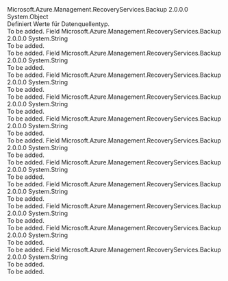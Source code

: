<Type Name="DataSourceType" FullName="Microsoft.Azure.Management.RecoveryServices.Backup.Models.DataSourceType">
  <TypeSignature Language="C#" Value="public static class DataSourceType" />
  <TypeSignature Language="ILAsm" Value=".class public auto ansi abstract sealed beforefieldinit DataSourceType extends System.Object" />
  <TypeSignature Language="DocId" Value="T:Microsoft.Azure.Management.RecoveryServices.Backup.Models.DataSourceType" />
  <TypeSignature Language="VB.NET" Value="Public Class DataSourceType" />
  <TypeSignature Language="F#" Value="type DataSourceType = class" />
  <AssemblyInfo>
    <AssemblyName>Microsoft.Azure.Management.RecoveryServices.Backup</AssemblyName>
    <AssemblyVersion>2.0.0.0</AssemblyVersion>
  </AssemblyInfo>
  <Base>
    <BaseTypeName>System.Object</BaseTypeName>
  </Base>
  <Interfaces />
  <Docs>
    <summary>
            Definiert Werte für Datenquellentyp.
            </summary>
    <remarks>To be added.</remarks>
  </Docs>
  <Members>
    <Member MemberName="AzureSqlDb">
      <MemberSignature Language="C#" Value="public const string AzureSqlDb;" />
      <MemberSignature Language="ILAsm" Value=".field public static literal string AzureSqlDb" />
      <MemberSignature Language="DocId" Value="F:Microsoft.Azure.Management.RecoveryServices.Backup.Models.DataSourceType.AzureSqlDb" />
      <MemberSignature Language="VB.NET" Value="Public Const AzureSqlDb As String " />
      <MemberSignature Language="F#" Value="val mutable AzureSqlDb : string" Usage="Microsoft.Azure.Management.RecoveryServices.Backup.Models.DataSourceType.AzureSqlDb" />
      <MemberType>Field</MemberType>
      <AssemblyInfo>
        <AssemblyName>Microsoft.Azure.Management.RecoveryServices.Backup</AssemblyName>
        <AssemblyVersion>2.0.0.0</AssemblyVersion>
      </AssemblyInfo>
      <ReturnValue>
        <ReturnType>System.String</ReturnType>
      </ReturnValue>
      <Docs>
        <summary>To be added.</summary>
        <remarks>To be added.</remarks>
      </Docs>
    </Member>
    <Member MemberName="Client">
      <MemberSignature Language="C#" Value="public const string Client;" />
      <MemberSignature Language="ILAsm" Value=".field public static literal string Client" />
      <MemberSignature Language="DocId" Value="F:Microsoft.Azure.Management.RecoveryServices.Backup.Models.DataSourceType.Client" />
      <MemberSignature Language="VB.NET" Value="Public Const Client As String " />
      <MemberSignature Language="F#" Value="val mutable Client : string" Usage="Microsoft.Azure.Management.RecoveryServices.Backup.Models.DataSourceType.Client" />
      <MemberType>Field</MemberType>
      <AssemblyInfo>
        <AssemblyName>Microsoft.Azure.Management.RecoveryServices.Backup</AssemblyName>
        <AssemblyVersion>2.0.0.0</AssemblyVersion>
      </AssemblyInfo>
      <ReturnValue>
        <ReturnType>System.String</ReturnType>
      </ReturnValue>
      <Docs>
        <summary>To be added.</summary>
        <remarks>To be added.</remarks>
      </Docs>
    </Member>
    <Member MemberName="Exchange">
      <MemberSignature Language="C#" Value="public const string Exchange;" />
      <MemberSignature Language="ILAsm" Value=".field public static literal string Exchange" />
      <MemberSignature Language="DocId" Value="F:Microsoft.Azure.Management.RecoveryServices.Backup.Models.DataSourceType.Exchange" />
      <MemberSignature Language="VB.NET" Value="Public Const Exchange As String " />
      <MemberSignature Language="F#" Value="val mutable Exchange : string" Usage="Microsoft.Azure.Management.RecoveryServices.Backup.Models.DataSourceType.Exchange" />
      <MemberType>Field</MemberType>
      <AssemblyInfo>
        <AssemblyName>Microsoft.Azure.Management.RecoveryServices.Backup</AssemblyName>
        <AssemblyVersion>2.0.0.0</AssemblyVersion>
      </AssemblyInfo>
      <ReturnValue>
        <ReturnType>System.String</ReturnType>
      </ReturnValue>
      <Docs>
        <summary>To be added.</summary>
        <remarks>To be added.</remarks>
      </Docs>
    </Member>
    <Member MemberName="FileFolder">
      <MemberSignature Language="C#" Value="public const string FileFolder;" />
      <MemberSignature Language="ILAsm" Value=".field public static literal string FileFolder" />
      <MemberSignature Language="DocId" Value="F:Microsoft.Azure.Management.RecoveryServices.Backup.Models.DataSourceType.FileFolder" />
      <MemberSignature Language="VB.NET" Value="Public Const FileFolder As String " />
      <MemberSignature Language="F#" Value="val mutable FileFolder : string" Usage="Microsoft.Azure.Management.RecoveryServices.Backup.Models.DataSourceType.FileFolder" />
      <MemberType>Field</MemberType>
      <AssemblyInfo>
        <AssemblyName>Microsoft.Azure.Management.RecoveryServices.Backup</AssemblyName>
        <AssemblyVersion>2.0.0.0</AssemblyVersion>
      </AssemblyInfo>
      <ReturnValue>
        <ReturnType>System.String</ReturnType>
      </ReturnValue>
      <Docs>
        <summary>To be added.</summary>
        <remarks>To be added.</remarks>
      </Docs>
    </Member>
    <Member MemberName="GenericDataSource">
      <MemberSignature Language="C#" Value="public const string GenericDataSource;" />
      <MemberSignature Language="ILAsm" Value=".field public static literal string GenericDataSource" />
      <MemberSignature Language="DocId" Value="F:Microsoft.Azure.Management.RecoveryServices.Backup.Models.DataSourceType.GenericDataSource" />
      <MemberSignature Language="VB.NET" Value="Public Const GenericDataSource As String " />
      <MemberSignature Language="F#" Value="val mutable GenericDataSource : string" Usage="Microsoft.Azure.Management.RecoveryServices.Backup.Models.DataSourceType.GenericDataSource" />
      <MemberType>Field</MemberType>
      <AssemblyInfo>
        <AssemblyName>Microsoft.Azure.Management.RecoveryServices.Backup</AssemblyName>
        <AssemblyVersion>2.0.0.0</AssemblyVersion>
      </AssemblyInfo>
      <ReturnValue>
        <ReturnType>System.String</ReturnType>
      </ReturnValue>
      <Docs>
        <summary>To be added.</summary>
        <remarks>To be added.</remarks>
      </Docs>
    </Member>
    <Member MemberName="Invalid">
      <MemberSignature Language="C#" Value="public const string Invalid;" />
      <MemberSignature Language="ILAsm" Value=".field public static literal string Invalid" />
      <MemberSignature Language="DocId" Value="F:Microsoft.Azure.Management.RecoveryServices.Backup.Models.DataSourceType.Invalid" />
      <MemberSignature Language="VB.NET" Value="Public Const Invalid As String " />
      <MemberSignature Language="F#" Value="val mutable Invalid : string" Usage="Microsoft.Azure.Management.RecoveryServices.Backup.Models.DataSourceType.Invalid" />
      <MemberType>Field</MemberType>
      <AssemblyInfo>
        <AssemblyName>Microsoft.Azure.Management.RecoveryServices.Backup</AssemblyName>
        <AssemblyVersion>2.0.0.0</AssemblyVersion>
      </AssemblyInfo>
      <ReturnValue>
        <ReturnType>System.String</ReturnType>
      </ReturnValue>
      <Docs>
        <summary>To be added.</summary>
        <remarks>To be added.</remarks>
      </Docs>
    </Member>
    <Member MemberName="Sharepoint">
      <MemberSignature Language="C#" Value="public const string Sharepoint;" />
      <MemberSignature Language="ILAsm" Value=".field public static literal string Sharepoint" />
      <MemberSignature Language="DocId" Value="F:Microsoft.Azure.Management.RecoveryServices.Backup.Models.DataSourceType.Sharepoint" />
      <MemberSignature Language="VB.NET" Value="Public Const Sharepoint As String " />
      <MemberSignature Language="F#" Value="val mutable Sharepoint : string" Usage="Microsoft.Azure.Management.RecoveryServices.Backup.Models.DataSourceType.Sharepoint" />
      <MemberType>Field</MemberType>
      <AssemblyInfo>
        <AssemblyName>Microsoft.Azure.Management.RecoveryServices.Backup</AssemblyName>
        <AssemblyVersion>2.0.0.0</AssemblyVersion>
      </AssemblyInfo>
      <ReturnValue>
        <ReturnType>System.String</ReturnType>
      </ReturnValue>
      <Docs>
        <summary>To be added.</summary>
        <remarks>To be added.</remarks>
      </Docs>
    </Member>
    <Member MemberName="SQLDB">
      <MemberSignature Language="C#" Value="public const string SQLDB;" />
      <MemberSignature Language="ILAsm" Value=".field public static literal string SQLDB" />
      <MemberSignature Language="DocId" Value="F:Microsoft.Azure.Management.RecoveryServices.Backup.Models.DataSourceType.SQLDB" />
      <MemberSignature Language="VB.NET" Value="Public Const SQLDB As String " />
      <MemberSignature Language="F#" Value="val mutable SQLDB : string" Usage="Microsoft.Azure.Management.RecoveryServices.Backup.Models.DataSourceType.SQLDB" />
      <MemberType>Field</MemberType>
      <AssemblyInfo>
        <AssemblyName>Microsoft.Azure.Management.RecoveryServices.Backup</AssemblyName>
        <AssemblyVersion>2.0.0.0</AssemblyVersion>
      </AssemblyInfo>
      <ReturnValue>
        <ReturnType>System.String</ReturnType>
      </ReturnValue>
      <Docs>
        <summary>To be added.</summary>
        <remarks>To be added.</remarks>
      </Docs>
    </Member>
    <Member MemberName="SystemState">
      <MemberSignature Language="C#" Value="public const string SystemState;" />
      <MemberSignature Language="ILAsm" Value=".field public static literal string SystemState" />
      <MemberSignature Language="DocId" Value="F:Microsoft.Azure.Management.RecoveryServices.Backup.Models.DataSourceType.SystemState" />
      <MemberSignature Language="VB.NET" Value="Public Const SystemState As String " />
      <MemberSignature Language="F#" Value="val mutable SystemState : string" Usage="Microsoft.Azure.Management.RecoveryServices.Backup.Models.DataSourceType.SystemState" />
      <MemberType>Field</MemberType>
      <AssemblyInfo>
        <AssemblyName>Microsoft.Azure.Management.RecoveryServices.Backup</AssemblyName>
        <AssemblyVersion>2.0.0.0</AssemblyVersion>
      </AssemblyInfo>
      <ReturnValue>
        <ReturnType>System.String</ReturnType>
      </ReturnValue>
      <Docs>
        <summary>To be added.</summary>
        <remarks>To be added.</remarks>
      </Docs>
    </Member>
    <Member MemberName="VM">
      <MemberSignature Language="C#" Value="public const string VM;" />
      <MemberSignature Language="ILAsm" Value=".field public static literal string VM" />
      <MemberSignature Language="DocId" Value="F:Microsoft.Azure.Management.RecoveryServices.Backup.Models.DataSourceType.VM" />
      <MemberSignature Language="VB.NET" Value="Public Const VM As String " />
      <MemberSignature Language="F#" Value="val mutable VM : string" Usage="Microsoft.Azure.Management.RecoveryServices.Backup.Models.DataSourceType.VM" />
      <MemberType>Field</MemberType>
      <AssemblyInfo>
        <AssemblyName>Microsoft.Azure.Management.RecoveryServices.Backup</AssemblyName>
        <AssemblyVersion>2.0.0.0</AssemblyVersion>
      </AssemblyInfo>
      <ReturnValue>
        <ReturnType>System.String</ReturnType>
      </ReturnValue>
      <Docs>
        <summary>To be added.</summary>
        <remarks>To be added.</remarks>
      </Docs>
    </Member>
    <Member MemberName="VMwareVM">
      <MemberSignature Language="C#" Value="public const string VMwareVM;" />
      <MemberSignature Language="ILAsm" Value=".field public static literal string VMwareVM" />
      <MemberSignature Language="DocId" Value="F:Microsoft.Azure.Management.RecoveryServices.Backup.Models.DataSourceType.VMwareVM" />
      <MemberSignature Language="VB.NET" Value="Public Const VMwareVM As String " />
      <MemberSignature Language="F#" Value="val mutable VMwareVM : string" Usage="Microsoft.Azure.Management.RecoveryServices.Backup.Models.DataSourceType.VMwareVM" />
      <MemberType>Field</MemberType>
      <AssemblyInfo>
        <AssemblyName>Microsoft.Azure.Management.RecoveryServices.Backup</AssemblyName>
        <AssemblyVersion>2.0.0.0</AssemblyVersion>
      </AssemblyInfo>
      <ReturnValue>
        <ReturnType>System.String</ReturnType>
      </ReturnValue>
      <Docs>
        <summary>To be added.</summary>
        <remarks>To be added.</remarks>
      </Docs>
    </Member>
  </Members>
</Type>